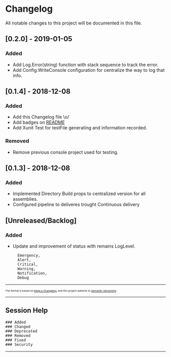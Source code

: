 # Changelog
All notable changes to this project will be documented in this file.

## [0.2.0] - 2019-01-05
### Added
- Add Log.Error(string) function with stack sequence to track the error.
- Add Config.WriteConsole configuration for centralize the way to log that info.

## [0.1.4] - 2018-12-08
### Added
- Add this Changelog file \o/
- Add badges on [README](https://github.com/ucavalcante/netcore-easy-log/blob/master/README.md)
- Add Xunit Test for testFile generating and information recorded.
### Removed
- Remove previous console project used for testing.

## [0.1.3] - 2018-12-08
### Added
- Implemented Directory Build props to centralized version for all assemblies.
- Configured pipeline to deliveres trought Continuous delivery

## [Unreleased/Backlog]
### Added
- Update and improvement of status with remains LogLevel.

        Emergency,
        Alert,
        Critical,
        Warning,
        Notification,
        Debug
---

<sub><sub><sub>The format is based on [Keep a Changelog](https://keepachangelog.com/en/1.0.0/),
and this project adheres to [Semantic Versioning](https://semver.org/spec/v2.0.0.html).

---
## Session Help
    ### Added
    ### Changed
    ### Deprecated
    ### Removed
    ### Fixed
    ### Security

---


